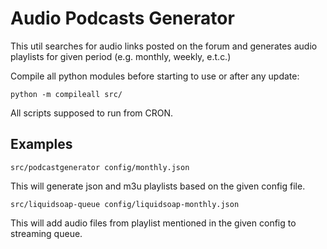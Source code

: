 Audio Podcasts Generator
========================

This util searches for audio links posted on the forum and generates audio playlists for given period (e.g. monthly, weekly, e.t.c.)

Compile all python modules before starting to use or after any update:

    python -m compileall src/

All scripts supposed to run from CRON.

Examples
--------

    src/podcastgenerator config/monthly.json

This will generate json and m3u playlists based on the given config file.

    src/liquidsoap-queue config/liquidsoap-monthly.json

This will add audio files from playlist mentioned in the given config to streaming queue.
